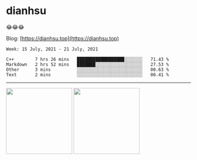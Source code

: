 
# dianhsu

:joy::joy::joy:

Blog: [https://dianhsu.top](https://dianhsu.top)

<!--START_SECTION:waka-->
```text
Week: 15 July, 2021 - 21 July, 2021

C++        7 hrs 26 mins   ██████████████████░░░░░░░   71.43 % 
Markdown   2 hrs 52 mins   ███████░░░░░░░░░░░░░░░░░░   27.53 % 
Other      3 mins          ░░░░░░░░░░░░░░░░░░░░░░░░░   00.63 % 
Text       2 mins          ░░░░░░░░░░░░░░░░░░░░░░░░░   00.41 % 
```
<!--END_SECTION:waka-->

---


<a href="https://github.com/dianhsu"><img src="https://github-readme-stats.vercel.app/api?username=dianhsu&count_private=true" height="180" /></a> <a href="https://github.com/dianhsu"><img src="https://github-readme-stats.vercel.app/api/top-langs/?username=dianhsu&langs_count=8&hide=html,css&layout=compact" height="180" /></a>
